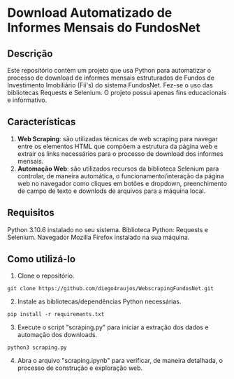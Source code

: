 # Download Automatizado de Informes Mensais do FundosNet

## Descrição
Este repositório contém um projeto que usa Python para automatizar o processo de download de informes mensais estruturados de Fundos de Investimento Imobiliário (Fii's) do sistema FundosNet. Fez-se o uso das bibliotecas Requests e Selenium. O projeto possui apenas fins educacionais e informativo.


## Características
1. **Web Scraping**: são utilizadas técnicas de web scraping para navegar entre os elementos HTML que compõem a estrutura da página web e extrair os links necessários para o processo de download dos informes mensais.
2. **Automação Web**: são utilizados recursos da biblioteca Selenium para controlar, de maneira automática, o funcionamento/interação da página web no navegador como cliques em botões e dropdown, preenchimento de campo de texto e downlods de arquivos para a máquina local.

## Requisitos
Python 3.10.6 instalado no seu sistema.
Biblioteca Python: Requests e Selenium.
Navegador Mozilla Firefox instalado na sua máquina.

## Como utilizá-lo
1. Clone o repositório.
```
git clone https://github.com/diego4raujos/WebscrapingFundosNet.git
```
2. Instale as bibliotecas/dependências Python necessárias.
```
pip install -r requirements.txt
```
3. Execute o script "scraping.py" para iniciar a extração dos dados e automação dos downloads.
```
python3 scraping.py
```
4. Abra o arquivo "scraping.ipynb" para verificar, de maneira detalhada, o processo de construção e exploração web.

